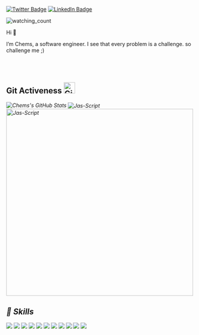 [![Twitter Badge](https://img.shields.io/badge/Twitter-Profile-informational?style=flat&logo=twitter&logoColor=white&color=1CA2F1)](https://twitter.com/chemsnouioua)
[![LinkedIn Badge](https://img.shields.io/badge/LinkedIn-Profile-informational?style=flat&logo=linkedin&logoColor=white&color=0D76A8)](https://www.linkedin.com/in/chemsnouioua/)
<p align="left"> 
<img src="https://komarev.com/ghpvc/?username=chemsnouioua&color=brightgreen" alt="watching_count" />
 </p>


Hi 👋

I’m Chems, a software engineer. I see that every problem is a challenge. so challenge me ;)


<br><br>
## Git Activeness <img src="https://media.giphy.com/media/W5eoZHPpUx9sapR0eu/giphy.gif" width="30px" alt="Git"/>&nbsp;<i>
  
<img src="https://github-readme-stats.vercel.app/api?username=chemsnouioua&show_icons=true&hide_border=true&count_private=true&theme=shades-of-purple&icon_color=fad000" alt="Chems's GitHub Stats">
<img align="center" src="https://github-readme-streak-stats.herokuapp.com/?user=chemsnouioua&count_private=true&theme=radical" alt="Jas-Script" />
<img align="center" width=500 src="https://github-readme-stats.vercel.app/api/top-langs/?username=chemsnouioua&count_private=true&theme=radical" alt="Jas-Script" />



<br>


## 💼 Skills

![](https://img.shields.io/badge/Code-Java-informational?style=flat&logo=Java&logoColor=white&color=4AB197)
![](https://img.shields.io/badge/Code-JasperReports-informational?style=flat&logo=JasperReports&logoColor=white&color=4AB197)
![](https://img.shields.io/badge/Code-SpringBoot-informational?style=flat&logo=Spring&logoColor=white&color=4AB197)
![](https://img.shields.io/badge/Code-PostgreSQL-informational?style=flat&logo=PostgreSQL&logoColor=white&color=4AB197)
![](https://img.shields.io/badge/Code-MySQL-informational?style=flat&logo=MySQL&logoColor=white&color=4AB197)
![](https://img.shields.io/badge/Code-Oracle-informational?style=flat&logo=Oracle&logoColor=white&color=4AB197)
![](https://img.shields.io/badge/Style-CSS-informational?style=flat&logo=css3&logoColor=white&color=4AB197)
![](https://img.shields.io/badge/Tools-GitHub-informational?style=flat&logo=GitHub&logoColor=white&color=4AB197)
![](https://img.shields.io/badge/Tools-NPM-informational?style=flat&logo=npm&logoColor=white&color=4AB197)
![](https://img.shields.io/badge/Code-JavaScript-informational?style=flat&logo=JavaScript&logoColor=white&color=4AB197)
![](https://img.shields.io/badge/Tools-Jenkins-informational?style=flat&logo=jenkins&logoColor=white&color=4AB197)
